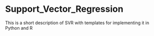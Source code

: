 # Support_Vector_Regression
This is a short description of SVR with templates for implementing it in Python and R
